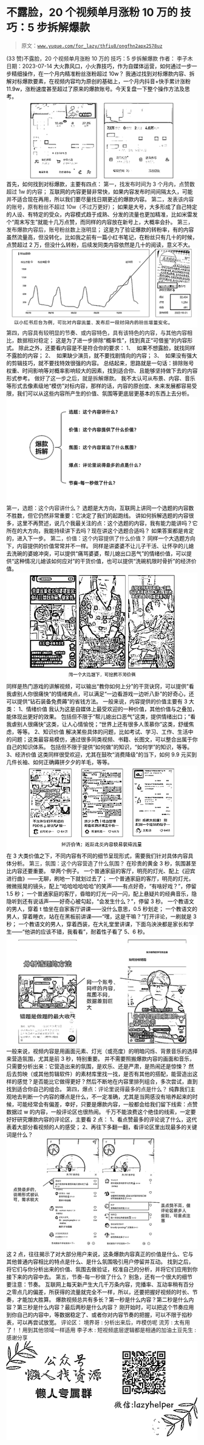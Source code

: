 # 不露脸，20 个视频单月涨粉 10 万的 技巧：5 步拆解爆款

> 原文：[`www.yuque.com/for_lazy/thfiu8/ongfhn2apx2578uz`](https://www.yuque.com/for_lazy/thfiu8/ongfhn2apx2578uz)

<ne-h2 id="63d1c82d" data-lake-id="63d1c82d"><ne-heading-ext><ne-heading-anchor></ne-heading-anchor><ne-heading-fold></ne-heading-fold></ne-heading-ext><ne-heading-content><ne-text id="u72b7bb05">(33 赞)不露脸，20 个视频单月涨粉 10 万的 技巧：5 步拆解爆款</ne-text></ne-heading-content></ne-h2> <ne-p id="ub33cb07b" data-lake-id="ub33cb07b"><ne-text id="uc6555a95">作者： 李子木</ne-text></ne-p> <ne-p id="u583a330a" data-lake-id="u583a330a"><ne-text id="ua553ed0f">日期：2023-07-14</ne-text></ne-p> <ne-p id="u7b372a36" data-lake-id="u7b372a36"><ne-text id="u9b40b887" style="color: rgb(0, 0, 0);">大火靠风口，小火靠技巧，作为自媒体运营，如何通过一步一步精细操作，在一个月内精准粉丝涨粉超过 10w？</ne-text></ne-p> <ne-p id="u35931ff4" data-lake-id="u35931ff4"><ne-text id="udbbff112" style="color: rgb(0, 0, 0);">我通过找到对标爆款内容、拆解对标爆款要素，在视频内容均为原创的基础上，一个月内抖音+快手累计涨粉 11.9w，涨粉速度甚至超过了原来的爆款账号。今天复盘一下整个操作方法及思考。</ne-text></ne-p> <ne-p id="u77dd9e0c" data-lake-id="u77dd9e0c"><ne-card data-card-name="image" data-card-type="inline" id="wmyvW" data-event-boundary="card">![](img/c51dee997959ce68b58d1135bcf37ddc.png)</ne-card></ne-p> <ne-p id="ucfd70c54" data-lake-id="ucfd70c54"><ne-text id="ua2b554c4" style="color: rgb(0, 0, 0);">首先，如何找到对标爆款，主要有四点：</ne-text></ne-p> <ne-p id="u73c5a36d" data-lake-id="u73c5a36d"><ne-text id="u2e397e03" ne-bold="true">第一，找发布时间为 3 个月内，点赞数超过 1w 的内容；</ne-text></ne-p> <ne-p id="u429b7405" data-lake-id="u429b7405"><ne-text id="uc5ebf235" style="color: rgb(0, 0, 0);">互联网的内容更替非常快，如果内容发布时间间隔太久，可能并不适合现在再用，所以我们要尽量找日期更近的爆款内容。</ne-text></ne-p> <ne-p id="u208ff9d5" data-lake-id="u208ff9d5"><ne-text id="u693edca7" ne-bold="true">第二，发表该内容的账号，原有粉丝不超过 10w（不过万更好）；</ne-text></ne-p> <ne-p id="u5fee2f8b" data-lake-id="u5fee2f8b"><ne-text id="u95d3d964" style="color: rgb(0, 0, 0);">如果是大号，大多形成了自己特定的人设、有特定的受众，内容模式趋于成熟、分发的流量也更加精准，比如米雷发个“周末写生”就能十几万点赞，而同样的内容放在新号上，大概率会扑。</ne-text></ne-p> <ne-p id="u26795f29" data-lake-id="u26795f29"><ne-text id="u7ce54876" ne-bold="true">第三，发布爆款内容后，账号粉丝数上涨明显；</ne-text></ne-p> <ne-p id="u3a1ae36e" data-lake-id="u3a1ae36e"><ne-text id="u0df8322f" style="color: rgb(0, 0, 0);">这是为了验证爆款的转粉率，有的内容虽然流量高，但没转化，比如我之前有一篇小红书笔记，在粉丝只有几十的时候，点赞超过 2 万，但没什么转粉，后续发同类内容依然是几十的阅读，意义不大。</ne-text></ne-p> <ne-p id="ua5ec595a" data-lake-id="ua5ec595a"><ne-card data-card-name="image" data-card-type="inline" id="aKVcP" data-event-boundary="card">![](img/9de7dcc43012f7afccbfad8a129a7951.png)</ne-card></ne-p> <ne-p id="ub9828191" data-lake-id="ub9828191"><ne-text id="u6d61b7a6" ne-bold="true">第四，内容具有较明显的节奏、或内容特色，具有该特色的内容，与其他内容相比，数据相对稳定；</ne-text></ne-p> <ne-p id="udaf6679f" data-lake-id="udaf6679f"><ne-text id="u4747c464" style="color: rgb(0, 0, 0);">这是为了进一步排除“概率性”，找到真正“可借鉴”的内容形式。</ne-text></ne-p> <ne-p id="uf0f8aa34" data-lake-id="uf0f8aa34"><ne-text id="u09ce1251" style="color: rgb(0, 0, 0);">除此之外，还要看内容是不是符合你的要求：</ne-text></ne-p> <ne-p id="u55416afb" data-lake-id="u55416afb"><ne-text id="u60ed16a0">1、  </ne-text><ne-text id="u313e4d1b" style="color: rgb(0, 0, 0);">如果不想露脸，就找同样不露脸的内容；</ne-text></ne-p> <ne-p id="udeefb699" data-lake-id="udeefb699"><ne-text id="u3adcd159">2、  </ne-text><ne-text id="ua9e6042a" style="color: rgb(0, 0, 0);">如果缺少演员，就不要找剧情向的内容；</ne-text></ne-p> <ne-p id="udd96aa44" data-lake-id="udd96aa44"><ne-text id="u18373977">3、  </ne-text><ne-text id="u1b6a8ad1" style="color: rgb(0, 0, 0);">如果没有强大的剪辑技巧，就不要找特效很强的内容。</ne-text></ne-p> <ne-p id="uf448ecfb" data-lake-id="uf448ecfb"><ne-text id="u1ace4c53" style="color: rgb(0, 0, 0);">总结起来，思路就是一句话：排除账号权重、时间影响等对概率影响较大的因素，找到适合你、且能够坚持做下去的内容形式参考。</ne-text></ne-p> <ne-p id="u13610b94" data-lake-id="u13610b94"><ne-text id="u0a1e6384" ne-bold="true">做好了这一步之后，就是拆解爆款。</ne-text></ne-p> <ne-p id="u5f644118" data-lake-id="u5f644118"><ne-text id="u3e28b8be" style="color: rgb(0, 0, 0);">我不太认可从布景、内容、音乐等形式去像素级地“模仿”对标内容，那样的话，内容的原创度、未来发展都容易受限，我们可以从这些内容所产生的价值、氛围等更底层更基本的东西上去分析。</ne-text></ne-p> <ne-p id="u7c7a3264" data-lake-id="u7c7a3264"><ne-card data-card-name="image" data-card-type="inline" id="gfdDx" data-event-boundary="card">![](img/83e3d4c11d6ef7b7483bb39bf76a8ca4.png)</ne-card></ne-p> <ne-p id="u1cd52d8e" data-lake-id="u1cd52d8e"><ne-text id="ue8b8823b" ne-bold="true">第一，选题：这个内容讲什么？</ne-text></ne-p> <ne-p id="uf283801d" data-lake-id="uf283801d"><ne-text id="u7e965e58" style="color: rgb(0, 0, 0);">选题是大方向，互联网上讲同一个选题的内容数不胜数，但它仍然非常重要：它决定了我们的起跑线。</ne-text></ne-p> <ne-p id="uc60c29c4" data-lake-id="uc60c29c4"><ne-text id="uee326e61" style="color: rgb(0, 0, 0);">讲如何拆解选题的内容很多，这里不再赘述，说几个我最关注的点：这个选题的内容，我有能力能讲吗？它所在的大方向，我能持续讲下去吗？现在讲这个选题合适吗？</ne-text></ne-p> <ne-p id="ue7a4fd8d" data-lake-id="ue7a4fd8d"><ne-text id="u74bfffe8" style="color: rgb(0, 0, 0);">如果答案都是肯定的，进入下一步。</ne-text></ne-p> <ne-p id="u8a8a9019" data-lake-id="u8a8a9019"><ne-text id="u4294086f" ne-bold="true">第二，价值：这个内容提供了什么价值？</ne-text></ne-p> <ne-p id="ubfd67902" data-lake-id="ubfd67902"><ne-text id="u42543347" style="color: rgb(0, 0, 0);">同样一个大选题方向下，内容提供的价值常常并不一样。</ne-text></ne-p> <ne-p id="u8e4c785f" data-lake-id="u8e4c785f"><ne-text id="uc794cb49" style="color: rgb(0, 0, 0);">同样是讲婆婆不让儿子干活、让怀孕的儿媳去洗碗的婆媳冲突，可以提供“痛骂婆婆，帮儿媳出口恶气”的情绪价值，可以提供“这种情况儿媳该如何应对”的干货价值，也可以提供“洗碗机限时骨折”的经济价值。</ne-text></ne-p> <ne-p id="ub2cc05d4" data-lake-id="ub2cc05d4"><ne-card data-card-name="image" data-card-type="inline" id="iIgu8" data-event-boundary="card">![](img/09a5e7ffa32b46396a6c8f3ea22213b1.png)</ne-card></ne-p> <ne-p id="u2aa60320" data-lake-id="u2aa60320"><ne-text id="u941dd916" style="color: rgb(0, 0, 0);">同样是热门游戏的讲解视频，可以输出“教你如何上分”的干货诀窍，可以提供”看我虐别人你很痛快“的情绪爽点，可以满足“一边看游戏一边听八卦”的好奇心，还可以提供“钻石装备免费薅”的省钱方法。</ne-text></ne-p> <ne-p id="uca3fa197" data-lake-id="uca3fa197"><ne-text id="u2f60d72a" style="color: rgb(0, 0, 0);">一般来说，内容提供的价值主要有 3 大类：</ne-text></ne-p> <ne-p id="ubfa54478" data-lake-id="ubfa54478"><ne-text id="u873a9803" style="color: rgb(0, 0, 0);">1、情绪价值</ne-text></ne-p> <ne-p id="u4d73b319" data-lake-id="u4d73b319"><ne-text id="u149d906c" style="color: rgb(0, 0, 0);">我认为这是自媒体上最受欢迎的一种价值，其他价值与之叠加，能体现出更好的效果。</ne-text></ne-p> <ne-p id="ub553fcd8" data-lake-id="ub553fcd8"><ne-text id="ufafdbe86" style="color: rgb(0, 0, 0);">包括但不限于“帮儿媳出口恶气”这类，提供情绪出口；“看我虐别人很痛快”这类，让人心情愉悦；“世界上还有很多人羡慕你”这类，舒缓焦虑，等等。</ne-text></ne-p> <ne-p id="uddf91865" data-lake-id="uddf91865"><ne-text id="ufca55945" style="color: rgb(0, 0, 0);">2、知识价值</ne-text></ne-p> <ne-p id="u8a1a55ab" data-lake-id="u8a1a55ab"><ne-text id="ubcfd2aac" style="color: rgb(0, 0, 0);">解决某些具体的问题，比如考试、学习、工作、生活中的问题；这类最容易模仿，通过很多同类视频、书籍、长图文，可以整合出属于你自己的知识体系。</ne-text></ne-p> <ne-p id="u459f2789" data-lake-id="u459f2789"><ne-text id="u406f3263" style="color: rgb(0, 0, 0);">包括但不限于提供“如何做”的知识，“如何学”的知识，等等。</ne-text></ne-p> <ne-p id="u50dfe044" data-lake-id="u50dfe044"><ne-text id="u3e7694e8" style="color: rgb(0, 0, 0);">3、经济价值</ne-text></ne-p> <ne-p id="u12e29968" data-lake-id="u12e29968"><ne-text id="u8580e228" style="color: rgb(0, 0, 0);">这类同样很受欢迎，尤其在鼓吹“消费降级”的当下，如何 9.9 元买到几件长袖、如何正确薅拼夕夕的羊毛，等等。</ne-text></ne-p> <ne-p id="uc8f3f5f2" data-lake-id="uc8f3f5f2"><ne-card data-card-name="image" data-card-type="inline" id="Zf9M3" data-event-boundary="card">![](img/c1003211c5b18ea4b0f76b5c1bf3fdc4.png)</ne-card></ne-p> <ne-p id="ue8c40656" data-lake-id="ue8c40656"><ne-text id="u7d18790d" style="color: rgb(0, 0, 0);">在 3 大类价值之下，不同内容有不同的细节呈现形式，需要我们针对具体内容具体分析。</ne-text></ne-p> <ne-p id="u679878b9" data-lake-id="u679878b9"><ne-text id="ua0b5289c" ne-bold="true">第三，氛围：这个内容营造了什么氛围？</ne-text></ne-p> <ne-p id="uc628a9ec" data-lake-id="uc628a9ec"><ne-text id="u9f810ead" style="color: rgb(0, 0, 0);">在珍贵的黄金 3 秒，氛围甚至比内容还要重要。</ne-text></ne-p> <ne-p id="uc4bf29bd" data-lake-id="uc4bf29bd"><ne-text id="udb8cb001" style="color: rgb(0, 0, 0);">举两个例子。</ne-text></ne-p> <ne-p id="uebe0bfaf" data-lake-id="uebe0bfaf"><ne-text id="u0bf89adb" style="color: rgb(0, 0, 0);">一个普通家庭的客厅，明亮的灯光、配上《迎宾进行曲》——无聊，刷地一下就划过去了；</ne-text></ne-p> <ne-p id="u7c3fb280" data-lake-id="u7c3fb280"><ne-text id="u149e98b0" style="color: rgb(0, 0, 0);">一个普通家庭的客厅，明亮的灯光，微微摇晃的镜头，配上“哈哈哈哈哈哈”的笑声——有点好奇，“有啥好戏？”，停留 1.5 秒；</ne-text></ne-p> <ne-p id="u87754f35" data-lake-id="u87754f35"><ne-text id="u0a581999" style="color: rgb(0, 0, 0);">一个普通家庭的客厅，昏暗的灯光一闪一闪，配上悬疑片的经典音乐，隐隐听到还有说话声——好奇心被勾起，“会发生什么？”，停留 3 秒。</ne-text></ne-p> <ne-p id="u1f5a5f3e" data-lake-id="u1f5a5f3e"><ne-text id="uad6fdada" style="color: rgb(0, 0, 0);">一个教语文的男人，穿着 t 恤坐在自家客厅讲课——没什么意思，0.5 秒划走；</ne-text></ne-p> <ne-p id="ud51d826f" data-lake-id="ud51d826f"><ne-text id="u23a792d7" style="color: rgb(0, 0, 0);">一个教语文的男人，穿着睡衣，站在在黑板前讲课——“嘿，这是干嘛？”打开评论，一刷就是 3 秒；</ne-text></ne-p> <ne-p id="ue25c1820" data-lake-id="ue25c1820"><ne-text id="u9de2275c" style="color: rgb(0, 0, 0);">一个教语文的男人，穿着西装，在大礼堂里讲课，下面乌泱泱都是家长和学生——“他讲的应该不错，我看看”，耐着性子看了 5、6 秒。</ne-text></ne-p> <ne-p id="u132a569a" data-lake-id="u132a569a"><ne-card data-card-name="image" data-card-type="inline" id="skufQ" data-event-boundary="card">![](img/9a82ec9ae239e0a140064dd113d1975f.png)</ne-card></ne-p> <ne-p id="u10847a9b" data-lake-id="u10847a9b"><ne-text id="ue4cb6a3c" style="color: rgb(0, 0, 0);">一般来说，视频内容是用画面元素、灯光（或亮度）的明暗闪烁、背景音乐的选择来营造氛围，尤其是前 3 秒，特别重要。</ne-text></ne-p> <ne-p id="ua04e8c9c" data-lake-id="ua04e8c9c"><ne-text id="ua8627078" style="color: rgb(0, 0, 0);">并不需要照搬爆款内容的画面和音乐，只需要分析出来：它营造出来的氛围，是欢乐、还是严肃，是热闹还是惊悚？</ne-text></ne-p> <ne-p id="uec03f2bf" data-lake-id="uec03f2bf"><ne-text id="ubcd867ca" style="color: rgb(0, 0, 0);">然后去剪映（或其他剪辑软件）的素材库里找一找，是否有其他的搭配，能营造出这样的感觉？是否能比它做得更好？然后不断地在内容里排列组合，多次尝试，直到找到适合你自己的组合。</ne-text></ne-p> <ne-p id="ubee7d002" data-lake-id="ubee7d002"><ne-text id="u7fc21f1c" ne-bold="true">第四，爆点：评论里说得最多的点是什么？</ne-text></ne-p> <ne-p id="u478d3d42" data-lake-id="u478d3d42"><ne-text id="udd0966af" style="color: rgb(0, 0, 0);">纯靠我们主观地去判断一个内容的爆点是什么，不一定准确，尤其是当网感没有培养起来的时候，可能经常会有偏差，幸好，只要是爆款内容，一般都会给我们留下线索：点赞数据过 w 的内容，一般评论区也很热闹。</ne-text></ne-p> <ne-p id="uf74a4fb6" data-lake-id="uf74a4fb6"><ne-text id="u20359011" style="color: rgb(0, 0, 0);">千万不能浪费这个绝佳的线索，一定要好好研究爆款内容的评论区，主要看 2 点：</ne-text></ne-p> <ne-p id="u2e837600" data-lake-id="u2e837600"><ne-text id="u7c4337ec" style="color: rgb(0, 0, 0);">1、看点赞最多的评论说了什么，这代表着大部分看视频的人的感受；</ne-text></ne-p> <ne-p id="u1acdfb8b" data-lake-id="u1acdfb8b"><ne-text id="uef888e2a" style="color: rgb(0, 0, 0);">2、再往下多翻一翻，看评论区里出现最多的关键词是什么？</ne-text></ne-p> <ne-p id="u7afa83bd" data-lake-id="u7afa83bd"><ne-card data-card-name="image" data-card-type="inline" id="aWwT0" data-event-boundary="card">![](img/095a368201c22db585321f0147ccfef3.png)</ne-card></ne-p> <ne-p id="u1930ae05" data-lake-id="u1930ae05"><ne-text id="u3aa57dab" style="color: rgb(0, 0, 0);">这 2 点，往往揭示了对大部分用户来说，这条爆款内容真正的价值是什么、它与其他普通内容相比的特点是什么、是什么氛围吸引用户停留并互动。</ne-text></ne-p> <ne-p id="ud558207b" data-lake-id="ud558207b"><ne-text id="u95d78217" style="color: rgb(0, 0, 0);">找到之后，将它们与你分析出来的价值、氛围去做验证，校准自己的分析，并将它们应用到你接下来的内容中去。</ne-text></ne-p> <ne-p id="u370173d7" data-lake-id="u370173d7"><ne-text id="ube173639" ne-bold="true">第五，节奏-每一秒做了什么？</ne-text></ne-p> <ne-p id="u15617375" data-lake-id="u15617375"><ne-text id="ua3cf0e47" style="color: rgb(0, 0, 0);">别急，还有一个很大的细节要注意：节奏。</ne-text></ne-p> <ne-p id="uc0909609" data-lake-id="uc0909609"><ne-text id="u1b0c6388" style="color: rgb(0, 0, 0);">互联网上每天新产生大几千万条内容，完播率、互动率稍有百分之零点几的偏差，所获得的流量就完全不一样，所以，还要把握好视频的时长、节奏，才能加大胜算。</ne-text></ne-p> <ne-p id="ubeda2541" data-lake-id="ubeda2541"><ne-text id="u1e8829d1" style="color: rgb(0, 0, 0);">爆款视频总共有多长？第一秒是什么内容？第二秒是什么内容？第三秒是什么内容？最后两秒是什么内容？</ne-text></ne-p> <ne-p id="u452dc727" data-lake-id="u452dc727"><ne-text id="u2a955f6e" style="color: rgb(0, 0, 0);">刚开始时，可以把这个节奏应用到你自己的内容中，等数据稳定了、或者你对内容节奏的把握，可以不限于掐秒表，可以再尝试放宽。</ne-text></ne-p> <ne-hole id="ub488d4d9" data-lake-id="ub488d4d9"><ne-card data-card-name="hr" data-card-type="block" id="p3bnA" data-event-boundary="card"><ne-p id="u33b0c74d" data-lake-id="u33b0c74d"><ne-text id="ud656b232">评论区：</ne-text></ne-p> <ne-p id="u87b471d8" data-lake-id="u87b471d8"><ne-text id="u8a7b7690">境界哥 : 分析出来后，咋模仿呢</ne-text> <ne-text id="u2031e52d">流芳 : 太有用了！！用到其他领域一样适用</ne-text> <ne-text id="u6b800fcb">李子木 : 短视频底层逻辑都是相通的</ne-text><ne-text id="uc4df07da" ne-sub="true">加油</ne-text><ne-text id="u9fb15c6e">土豆先生 : 感谢分享</ne-text></ne-p> <ne-p id="ua57b4a40" data-lake-id="ua57b4a40"><ne-card data-card-name="image" data-card-type="inline" id="xsVmn" data-event-boundary="card">![](img/894d30a529e7c37bcd3392323c99941c.png)  <ne-hole id="u473a32f0" data-lake-id="u473a32f0"><ne-card data-card-name="hr" data-card-type="block" id="unydx" data-event-boundary="card"></ne-card></ne-hole></ne-card></ne-p></ne-card></ne-hole>